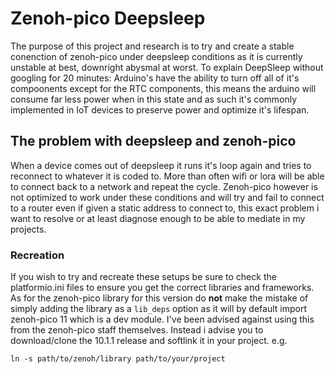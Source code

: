 # Zenoh-pico Deepsleep

The purpose of this project and research is to try and create a stable conenction of zenoh-pico under deepsleep conditions as it is currently unstable at best, downright abysmal at worst. 
To explain DeepSleep without googling for 20 minutes: Arduino's have the ability to turn off all of it's compoonents except for the RTC components, this means the arduino will consume far less power 
when in this state and as such it's commonly implemented in IoT devices to preserve power and optimize it's lifespan.

## The problem with deepsleep and zenoh-pico

When a device comes out of deepsleep it runs it's loop again and tries to reconnect to whatever it is coded to. More than often wifi or lora will be able to connect back to a network and repeat the cycle.
Zenoh-pico however is not optimized to work under these conditions and will try and fail to connect to a router even if given a static address to connect to, this exact problem i want to resolve or at least 
diagnose enough to be able to mediate in my projects.

### Recreation

If you wish to try and recreate these setups be sure to check the platformio.ini files to ensure you get the correct libraries and frameworks. As for the zenoh-pico library for this version do **not** make the mistake of simply adding the library as a `lib_deps` option as it will by default import zenoh-pico 11 which is a dev module. I've been advised against using this from the zenoh-pico staff themselves. Instead i advise you to download/clone the 10.1.1 release and softlink it in your project. e.g. 

`ln -s path/to/zenoh/library path/to/your/project`